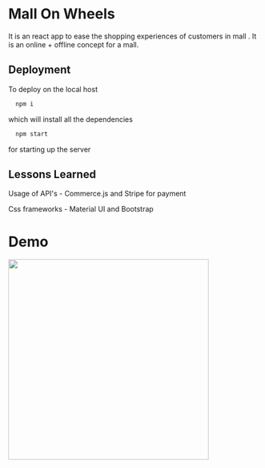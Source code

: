 # Mall On Wheels

It is an  react app  to ease the shopping experiences of customers in mall . It is an online + offline concept for a mall.

 


## Deployment

To deploy on the local host 

```bash
  npm i 
```
   which will install all the dependencies 

```bash
  npm start 
```
for starting up the server 
## Lessons Learned

Usage of  API's - Commerce.js and Stripe for payment

Css frameworks  - Material UI and  Bootstrap

# Demo

<img src="https://drive.google.com/file/d/123i8jEzWZHHulAC24mQa7IzvYpbeBAEC/view?usp=sharing" width="400" />
